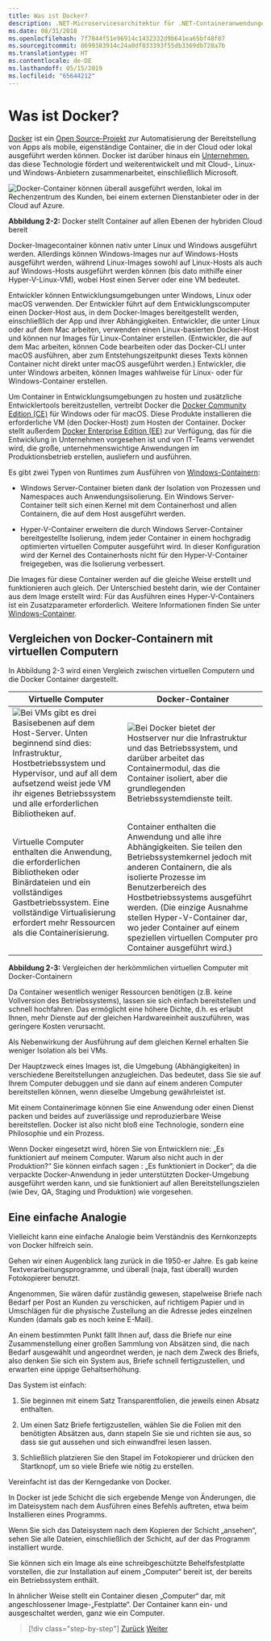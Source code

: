 ```yaml
---
title: Was ist Docker?
description: .NET-Microservicesarchitektur für .NET-Containeranwendungen | Was ist Docker?
ms.date: 08/31/2018
ms.openlocfilehash: 7f7844f51e96914c1432332d9b641ea65bf48f07
ms.sourcegitcommit: 8699383914c24a0df033393f55db3369db728a7b
ms.translationtype: HT
ms.contentlocale: de-DE
ms.lasthandoff: 05/15/2019
ms.locfileid: "65644212"
---
```

# <a name="what-is-docker"></a>Was ist Docker?

[Docker](https://www.docker.com/) ist ein [Open Source-Projekt](https://github.com/docker/docker) zur Automatisierung der Bereitstellung von Apps als mobile, eigenständige Container, die in der Cloud oder lokal ausgeführt werden können. Docker ist darüber hinaus ein [Unternehmen](https://www.docker.com/), das diese Technologie fördert und weiterentwickelt und mit Cloud-, Linux- und Windows-Anbietern zusammenarbeitet, einschließlich Microsoft.

![Docker-Container können überall ausgeführt werden, lokal im Rechenzentrum des Kunden, bei einem externen Dienstanbieter oder in der Cloud auf Azure.](./media/image2.png)

**Abbildung 2-2:** Docker stellt Container auf allen Ebenen der hybriden Cloud bereit

Docker-Imagecontainer können nativ unter Linux und Windows ausgeführt werden. Allerdings können Windows-Images nur auf Windows-Hosts ausgeführt werden, während Linux-Images sowohl auf Linux-Hosts als auch auf Windows-Hosts ausgeführt werden können (bis dato mithilfe einer Hyper-V-Linux-VM), wobei Host einen Server oder eine VM bedeutet.

Entwickler können Entwicklungsumgebungen unter Windows, Linux oder macOS verwenden. Der Entwickler führt auf dem Entwicklungscomputer einen Docker-Host aus, in dem Docker-Images bereitgestellt werden, einschließlich der App und ihrer Abhängigkeiten. Entwickler, die unter Linux oder auf dem Mac arbeiten, verwenden einen Linux-basierten Docker-Host und können nur Images für Linux-Container erstellen. (Entwickler, die auf dem Mac arbeiten, können Code bearbeiten oder das Docker-CLI unter macOS ausführen, aber zum Entstehungszeitpunkt dieses Texts können Container nicht direkt unter macOS ausgeführt werden.) Entwickler, die unter Windows arbeiten, können Images wahlweise für Linux- oder für Windows-Container erstellen.

Um Container in Entwicklungsumgebungen zu hosten und zusätzliche Entwicklertools bereitzustellen, vertreibt Docker die [Docker Community Edition (CE)](https://www.docker.com/community-edition) für Windows oder für macOS. Diese Produkte installieren die erforderliche VM (den Docker-Host) zum Hosten der Container. Docker stellt außerdem [Docker Enterprise Edition (EE)](https://www.docker.com/enterprise-edition) zur Verfügung, das für die Entwicklung in Unternehmen vorgesehen ist und von IT-Teams verwendet wird, die große, unternehmenswichtige Anwendungen im Produktionsbetrieb erstellen, ausliefern und ausführen.

Es gibt zwei Typen von Runtimes zum Ausführen von [Windows-Containern](/virtualization/windowscontainers/about/):

- Windows Server-Container bieten dank der Isolation von Prozessen und Namespaces auch Anwendungsisolierung. Ein Windows Server-Container teilt sich einen Kernel mit dem Containerhost und allen Containern, die auf dem Host ausgeführt werden.

- Hyper-V-Container erweitern die durch Windows Server-Container bereitgestellte Isolierung, indem jeder Container in einem hochgradig optimierten virtuellen Computer ausgeführt wird. In dieser Konfiguration wird der Kernel des Containerhosts nicht für den Hyper-V-Container freigegeben, was die Isolierung verbessert.

Die Images für diese Container werden auf die gleiche Weise erstellt und funktionieren auch gleich. Der Unterschied besteht darin, wie der Container aus dem Image erstellt wird: Für das Ausführen eines Hyper-V-Containers ist ein Zusatzparameter erforderlich. Weitere Informationen finden Sie unter [Windows-Container](https://docs.microsoft.com/virtualization/windowscontainers/manage-containers/hyperv-container).

## <a name="comparing-docker-containers-with-virtual-machines"></a>Vergleichen von Docker-Containern mit virtuellen Computern

In Abbildung 2-3 wird einen Vergleich zwischen virtuellen Computern und die Docker Container dargestellt.

| Virtuelle Computer | Docker-Container |
| -----------------| ------------------|
|![Bei VMs gibt es drei Basisebenen auf dem Host-Server. Unten beginnend sind dies: Infrastruktur, Hostbetriebssystem und Hypervisor, und auf all dem aufsetzend weist jede VM ihr eigenes Betriebssystem und alle erforderlichen Bibliotheken auf.](./media/image3.png)|![Bei Docker bietet der Hostserver nur die Infrastruktur und das Betriebssystem, und darüber arbeitet das Containermodul, das die Container isoliert, aber die grundlegenden Betriebssystemdienste teilt.](./media/image4.png)|
|Virtuelle Computer enthalten die Anwendung, die erforderlichen Bibliotheken oder Binärdateien und ein vollständiges Gastbetriebssystem. Eine vollständige Virtualisierung erfordert mehr Ressourcen als die Containerisierung. | Container enthalten die Anwendung und alle ihre Abhängigkeiten. Sie teilen den Betriebssystemkernel jedoch mit anderen Containern, die als isolierte Prozesse im Benutzerbereich des Hostbetriebssystems ausgeführt werden. (Die einzige Ausnahme stellen Hyper-V-Container dar, wo jeder Container auf einem speziellen virtuellen Computer pro Container ausgeführt wird.) |

**Abbildung 2-3:** Vergleichen der herkömmlichen virtuellen Computer mit Docker-Containern

Da Container wesentlich weniger Ressourcen benötigen (z.B. keine Vollversion des Betriebssystems), lassen sie sich einfach bereitstellen und schnell hochfahren. Das ermöglicht eine höhere Dichte, d.h. es erlaubt Ihnen, mehr Dienste auf der gleichen Hardwareeinheit auszuführen, was geringere Kosten verursacht.

Als Nebenwirkung der Ausführung auf dem gleichen Kernel erhalten Sie weniger Isolation als bei VMs.

Der Hauptzweck eines Images ist, die Umgebung (Abhängigkeiten) in verschiedene Bereitstellungen anzugleichen. Das bedeutet, dass Sie sie auf Ihrem Computer debuggen und sie dann auf einem anderen Computer bereitstellen können, wenn dieselbe Umgebung gewährleistet ist.

Mit einem Containerimage können Sie eine Anwendung oder einen Dienst packen und beides auf zuverlässige und reproduzierbare Weise bereitstellen. Docker ist also nicht bloß eine Technologie, sondern eine Philosophie und ein Prozess.

Wenn Docker eingesetzt wird, hören Sie von Entwicklern nie: „Es funktioniert auf meinem Computer. Warum also nicht auch in der Produktion?“ Sie können einfach sagen : „Es funktioniert in Docker“, da die verpackte Docker-Anwendung in jeder unterstützten Docker-Umgebung ausgeführt werden kann, und sie funktioniert auf allen Bereitstellungszielen (wie Dev, QA, Staging und Produktion) wie vorgesehen.

## <a name="a-simple-analogy"></a>Eine einfache Analogie

Vielleicht kann eine einfache Analogie beim Verständnis des Kernkonzepts von Docker hilfreich sein.

Gehen wir einen Augenblick lang zurück in die 1950-er Jahre. Es gab keine Textverarbeitungsprogramme, und überall (naja, fast überall) wurden Fotokopierer benutzt.

Angenommen, Sie wären dafür zuständig gewesen, stapelweise Briefe nach Bedarf per Post an Kunden zu verschicken, auf richtigem Papier und in Umschlägen für die physische Zustellung an die Adresse jedes einzelnen Kunden (damals gab es noch keine E-Mail).

An einem bestimmten Punkt fällt Ihnen auf, dass die Briefe nur eine Zusammenstellung einer großen Sammlung von Absätzen sind, die nach Bedarf ausgewählt und angeordnet werden, je nach dem Zweck des Briefs, also denken Sie sich ein System aus, Briefe schnell fertigzustellen, und erwarten eine üppige Gehaltserhöhung.

Das System ist einfach:

1. Sie beginnen mit einem Satz Transparentfolien, die jeweils einen Absatz enthalten.

2. Um einen Satz Briefe fertigzustellen, wählen Sie die Folien mit den benötigten Absätzen aus, dann stapeln Sie sie und richten sie aus, so dass sie gut aussehen und sich einwandfrei lesen lassen.

3. Schließlich platzieren Sie den Stapel im Fotokopierer und drücken den Startknopf, um so viele Briefe wie nötig zu erstellen.

Vereinfacht ist das der Kerngedanke von Docker.

In Docker ist jede Schicht die sich ergebende Menge von Änderungen, die im Dateisystem nach dem Ausführen eines Befehls auftreten, etwa beim Installieren eines Programms.

Wenn Sie sich das Dateisystem nach dem Kopieren der Schicht „ansehen“, sehen Sie alle Dateien, einschließlich der Schicht, auf der das Programm installiert wurde.

Sie können sich ein Image als eine schreibgeschützte Behelfsfestplatte vorstellen, die zur Installation auf einem „Computer“ bereit ist, der bereits ein Betriebssystem enthält.

In ähnlicher Weise stellt ein Container diesen „Computer“ dar, mit angeschlossener Image-„Festplatte“. Der Container kann ein- und ausgeschaltet werden, ganz wie ein Computer.

>[!div class="step-by-step"]
>[Zurück](index.md)
>[Weiter](docker-terminology.md)

